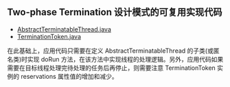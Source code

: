 ## Two-phase Termination 设计模式的可复用实现代码

- [AbstractTerminatableThread.java](..%2Falarm%2FAbstractTerminatableThread.java)
- [TerminationToken.java](..%2Falarm%2FTerminationToken.java)

在此基础上，应用代码只需要在定义 AbstractTerminatableThread 的子类(或匿名类)时实现 doRun
方法，在该方法中实现线程的处理逻辑。另外，应用代码如果需要在目标线程处理完待处理的任务后再停止，则需要注意 TerminationToken
实例的 reservations 属性值的增加和减少。